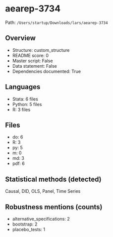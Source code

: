 # aearep-3734

Path: `/Users/startup/Downloads/lars/aearep-3734`

## Overview
- Structure: custom_structure
- README score: 0
- Master script: False
- Data statement: False
- Dependencies documented: True

## Languages
- Stata: 6 files
- Python: 5 files
- R: 3 files

## Files
- do: 6
- R: 3
- py: 5
- m: 0
- md: 3
- pdf: 6

## Statistical methods (detected)
Causal, DID, OLS, Panel, Time Series

## Robustness mentions (counts)
- alternative_specifications: 2
- bootstrap: 2
- placebo_tests: 1